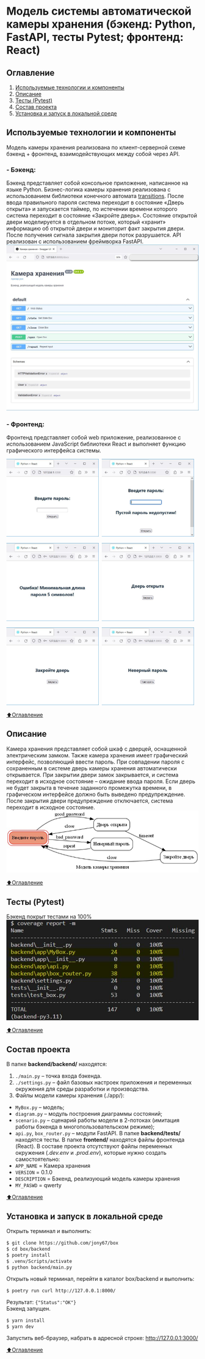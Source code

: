 # Модель системы автоматической камеры хранения (бэкенд: Python, FastAPI, тесты Pytest; фронтенд: React)
## Оглавление
1. [Используемые технологии и компоненты](#Используемые-технологии-и-компоненты)
2. [Описание](#Описание)
3. [Тесты (Pytest)](#Тесты-(Pytest))
3. [Состав проекта](#Состав-проекта)
4. [Установка и запуск в локальной среде](#Установка-и-запуск-в-локальной-среде)
## Используемые технологии и компоненты
Модель камеры хранения реализована по клиент-серверной схеме бэкенд + фронтенд, взаимодействующих между собой через API.
### - Бэкенд:
Бэкенд представляет собой консольное приложение, написанное на языке Python. Бизнес-логика камеры хранения реализована с использованием библиотеки конечного автомата [transitions](https://github.com/pytransitions/transitions). 
После ввода правильного пароля система переходит в состояние «Дверь открыта» и запускается таймер, по истечении времени которого система переходит в состояние «Закройте дверь». Состояние открытой двери моделируется в отдельном потоке, который «хранит» информацию об открытой двери и мониторит факт закрытия двери. После получения сигнала закрытия двери поток разрушается.
API реализован с использованием фреймворка FastAPI.
![API (Swagger UI)](/_jpg/2.jpg)
### - Фронтенд:
Фронтенд представляет собой web приложение, реализованное с использованием JavaScript библиотеки React и выполняет функцию графического интерфейса системы.
<p align="left">
  <img alt="React-1" src="/_jpg/3.jpg" width="48%">&nbsp;
  <img alt="React-2" src="/_jpg/4.jpg" width="48%">&nbsp;
</p>
<p align="left">
  <img alt="React-3" src="/_jpg/5.jpg" width="48%">&nbsp;
  <img alt="React-4" src="/_jpg/6.jpg" width="48%">&nbsp;
</p>
<p align="left">
  <img alt="React-5" src="/_jpg/7.jpg" width="48%">&nbsp;
  <img alt="React-6" src="/_jpg/8.jpg" width="48%">&nbsp;
</p>

[:arrow_up:Оглавление](#Оглавление)

## Описание
Камера хранения представляет собой шкаф с дверцей, оснащенной электрическим замком. Также камера хранения имеет графический интерфейс, позволяющий ввести пароль. При совпадении пароля с сохраненным в системе дверь камеры хранения автоматически открывается. При закрытии двери замок закрывается, и система переходит в исходное состояние – ожидание ввода пароля. Если дверь не будет закрыта в течение заданного промежутка времени, в графическом интерфейсе должно быть выведено предупреждение. После закрытия двери предупреждение отключается, система переходит в исходное состояние.
![Модель](/_jpg/1.jpg)

[:arrow_up:Оглавление](#Оглавление)

## Тесты (Pytest)
Бэкенд покрыт тестами на 100%<br /> 
![Покрытие тестами](/_jpg/9.jpg)

[:arrow_up:Оглавление](#Оглавление)

## Состав проекта
В папке **backend/backend/** находятся:
1. `./main.py` – точка входа бэкенда.
2. `./settings.py` – файл базовых настроек приложения и переменных окружения для среды разработки и производства.
3. Файлы модели камеры хранения (./app/):
- `MyBox.py` – модель;
- `diagram.py` – модуль построения диаграммы состояний;
- `scenario.py` – сценарий работы модели в 2-потоках (имитация работы бэкенда в многопользовательском режиме);
- `api.py`, `box_router.py` – модули FastAPI.
В папке **backend/tests/** находятся тесты.
В папке **frontend/** находятся файлы фронтенда (React).
В составе проекта отсутствуют файлы переменных окружения (*.dev.env* и *.prod.env*), которые нужно создать самостоятельно:
- `APP_NAME` = Камера хранения
- `VERSION` = 0.1.0
- `DESCRIPTION` = Бэкенд, реализующий модель камеры хранения
- `MY_PASWD` = qwerty

[:arrow_up:Оглавление](#Оглавление)

## Установка и запуск в локальной среде
Открыть терминал и выполнить:
```
$ git clone https://github.com/jony67/box
$ cd box/backend
$ poetry install
$ .venv/Scripts/activate
$ python backend/main.py
```
Открыть новый терминал, перейти в каталог box/backend и выполнить:
```
$ poetry run curl http://127.0.0.1:8000/
```
Результат:
`{"Status":"OK"}`<br /> 
Бэкенд запущен.
```
$ yarn install
$ yarn dev
```
Запустить веб-браузер, набрать в адресной строке:
http://127.0.0.1:3000/

[:arrow_up:Оглавление](#Оглавление)